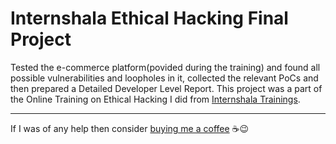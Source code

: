 # Internshala Ethical Hacking Final Project

Tested the e-commerce platform(povided during the training) and found all possible vulnerabilities and loopholes in it, collected the relevant PoCs and then prepared a
Detailed Developer Level Report. This project was a part of the Online Training on Ethical Hacking I did from [Internshala Trainings](https://trainings.internshala.com/).

<hr>

If I was of any help then consider [buying me a coffee](https://www.buymeacoffee.com/shubhadeep394) ☕😉